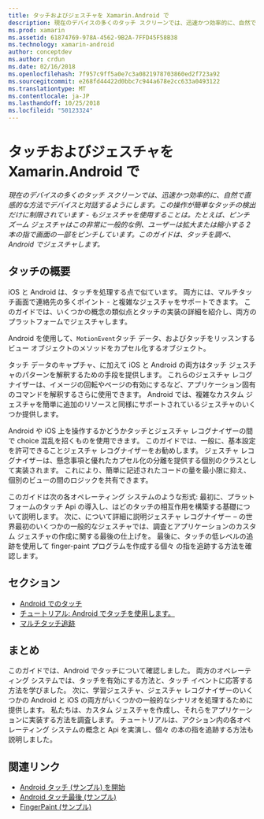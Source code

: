 ```yaml
---
title: タッチおよびジェスチャを Xamarin.Android で
description: 現在のデバイスの多くのタッチ スクリーンでは、迅速かつ効率的に、自然で直感的な方法でデバイスと対話するようにします。 この操作が簡単なタッチの検出だけに制限されています - もジェスチャを使用することは。 たとえば、ピンチ ズーム ジェスチャはこの非常に一般的な例、ユーザーは拡大または縮小する 2 本の指で画面の一部をピンチしています。このガイドは、タッチを調べ、Android でジェスチャします。
ms.prod: xamarin
ms.assetid: 61874769-978A-4562-9B2A-7FFD45F58B38
ms.technology: xamarin-android
author: conceptdev
ms.author: crdun
ms.date: 02/16/2018
ms.openlocfilehash: 7f957c9ff5a0e7c3a0821978703860ed2f723a92
ms.sourcegitcommit: e268fd44422d0bbc7c944a678e2cc633a0493122
ms.translationtype: MT
ms.contentlocale: ja-JP
ms.lasthandoff: 10/25/2018
ms.locfileid: "50123324"
---
```

# <a name="touch-and-gestures-in-xamarinandroid"></a>タッチおよびジェスチャを Xamarin.Android で

_現在のデバイスの多くのタッチ スクリーンでは、迅速かつ効率的に、自然で直感的な方法でデバイスと対話するようにします。この操作が簡単なタッチの検出だけに制限されています - もジェスチャを使用することは。たとえば、ピンチ ズーム ジェスチャはこの非常に一般的な例、ユーザーは拡大または縮小する 2 本の指で画面の一部をピンチしています。このガイドは、タッチを調べ、Android でジェスチャします。_

## <a name="touch-overview"></a>タッチの概要

iOS と Android は、タッチを処理する点で似ています。 両方には、マルチタッチ画面で連絡先の多くポイント - と複雑なジェスチャをサポートできます。 このガイドでは、いくつかの概念の類似点とタッチの実装の詳細を紹介し、両方のプラットフォームでジェスチャします。

Android を使用して、`MotionEvent`タッチ データ、およびタッチをリッスンするビュー オブジェクトのメソッドをカプセル化するオブジェクト。

タッチ データのキャプチャ、に加えて iOS と Android の両方はタッチ ジェスチャのパターンを解釈するための手段を提供します。 これらのジェスチャ レコグナイザーは、イメージの回転やページの有効にするなど、アプリケーション固有のコマンドを解釈するさらに使用できます。 Android では、複雑なカスタム ジェスチャを簡単に追加のリソースと同様にサポートされているジェスチャのいくつか提供します。

Android や iOS 上を操作するかどうかタッチとジェスチャ レコグナイザーの間で choice 混乱を招くものを使用できます。 このガイドでは、一般に、基本設定を許可できることジェスチャ レコグナイザーをお勧めします。 ジェスチャ レコグナイザーは、懸念事項と優れたカプセル化の分離を提供する個別のクラスとして実装されます。 これにより、簡単に記述されたコードの量を最小限に抑え、個別のビューの間のロジックを共有できます。

このガイドは次の各オペレーティング システムのような形式: 最初に、プラットフォームのタッチ Api の導入し、はどのタッチの相互作用を構築する基礎について説明します。 次に、について詳細に説明ジェスチャ レコグナイザー – の世界最初のいくつかの一般的なジェスチャでは、調査とアプリケーションのカスタム ジェスチャの作成に関する最後の仕上げを。 最後に、タッチの低レベルの追跡を使用して finger-paint プログラムを作成する個々 の指を追跡する方法を確認します。

## <a name="sections"></a>セクション

-  [Android でのタッチ](~/android/app-fundamentals/touch/android-touch-walkthrough.md)
-  [チュートリアル: Android でタッチを使用します。](~/android/app-fundamentals/touch/android-touch-walkthrough.md)
-  [マルチタッチ追跡](touch-tracking.md)

## <a name="summary"></a>まとめ

このガイドでは、Android でタッチについて確認しました。 両方のオペレーティング システムでは、タッチを有効にする方法と、タッチ イベントに応答する方法を学びました。 次に、学習ジェスチャ、ジェスチャ レコグナイザーのいくつかの Android と iOS の両方がいくつかの一般的なシナリオを処理するために提供します。 私たちは、カスタム ジェスチャを作成し、それらをアプリケーションに実装する方法を調査します。 チュートリアルは、アクション内の各オペレーティング システムの概念と Api を実演し、個々 の本の指を追跡する方法も説明しました。



## <a name="related-links"></a>関連リンク

- [Android タッチ (サンプル) を開始](https://developer.xamarin.com/samples/monodroid/ApplicationFundamentals/Touch_start)
- [Android タッチ最後 (サンプル)](https://developer.xamarin.com/samples/monodroid/ApplicationFundamentals/Touch_final)
- [FingerPaint (サンプル)](https://developer.xamarin.com/samples/monodroid/ApplicationFundamentals/FingerPaint)
